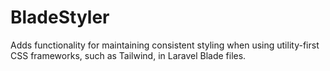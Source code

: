 # BladeStyler
Adds functionality for maintaining consistent styling when using utility-first CSS frameworks, such as Tailwind, in Laravel Blade files.
